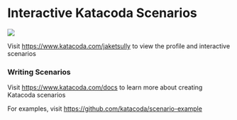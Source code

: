 # Interactive Katacoda Scenarios

[![](http://shields.katacoda.com/katacoda/jaketsully/count.svg)](https://www.katacoda.com/jaketsully "Get your profile on Katacoda.com")

Visit https://www.katacoda.com/jaketsully to view the profile and interactive scenarios

### Writing Scenarios
Visit https://www.katacoda.com/docs to learn more about creating Katacoda scenarios

For examples, visit https://github.com/katacoda/scenario-example
